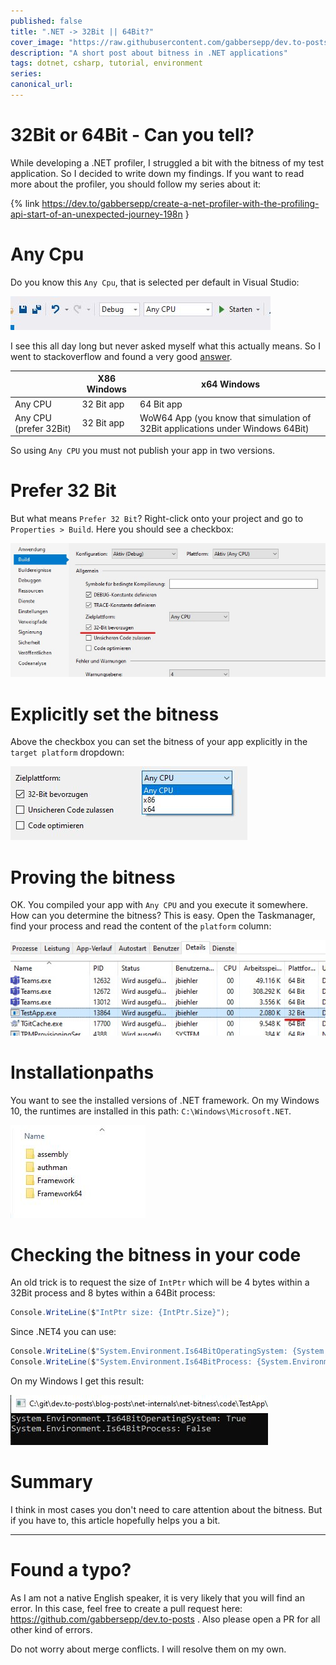 ```yaml
---
published: false
title: ".NET -> 32Bit || 64Bit?"
cover_image: "https://raw.githubusercontent.com/gabbersepp/dev.to-posts/master/blog-posts/net-internals/net-bitness/assets/header.jpg"
description: "A short post about bitness in .NET applications"
tags: dotnet, csharp, tutorial, environment
series:
canonical_url:
---
```


#  32Bit or 64Bit - Can  you tell?
While developing a .NET profiler, I struggled a bit with the bitness of my test application. So I decided to write down my findings. If you want to read more about the profiler, you should follow my series about it:

{% link https://dev.to/gabbersepp/create-a-net-profiler-with-the-profiling-api-start-of-an-unexpected-journey-198n }

# Any Cpu
Do you know this `Any Cpu`, that is selected per default in Visual Studio:

![](./assets/any-cpu-jpg.JPG)

I see this all day long but never asked myself what this actually means. So I went to stackoverflow and found a very good [answer](https://stackoverflow.com/a/41766077/9809950).

||X86 Windows|x64 Windows|
|---|---|---|
|Any CPU|32 Bit app|64 Bit app|
|Any CPU (prefer 32Bit)|32 Bit app|WoW64 App (you know that simulation of 32Bit applications under Windows 64Bit)|

So using `Any CPU` you must not publish your app in two versions.

# Prefer 32 Bit
But what means `Prefer 32 Bit`? Right-click onto your project and go to `Properties > Build`. Here you should see a checkbox:

![](./assets/prefer-32bit.jpg)

# Explicitly set the bitness
Above the checkbox you can set the bitness of your app explicitly in the `target platform` dropdown:

![](./assets/bitness-selection.jpg)

# Proving the bitness
OK. You compiled your app with `Any CPU` and you execute it somewhere. How can you determine the bitness? This is easy. Open the Taskmanager, find your process and read the content of the `platform` column:

![](./assets/taskmanager.jpg)

# Installationpaths
You want to see the installed versions of .NET framework. On my Windows 10, the runtimes are installed in this path: `C:\Windows\Microsoft.NET`.

![](./assets/install-path.jpg)

# Checking the bitness in your code
An old trick is to request the size of `IntPtr` which will be 4 bytes within a 32Bit process and 8 bytes within a 64Bit process:

```cs
Console.WriteLine($"IntPtr size: {IntPtr.Size}");
```

Since .NET4 you can use:

```cs
Console.WriteLine($"System.Environment.Is64BitOperatingSystem: {System.Environment.Is64BitOperatingSystem}");
Console.WriteLine($"System.Environment.Is64BitProcess: {System.Environment.Is64BitProcess}");
```

On my Windows I get this result:

![](./assets/system_environment.jpg)

# Summary
I think in most cases you don't need to care attention about the bitness. But if you have to, this article hopefully helps you a bit.

----

# Found a typo?
As I am not a native English speaker, it is very likely that you will find an error. In this case, feel free to create a pull request here: https://github.com/gabbersepp/dev.to-posts . Also please open a PR for all other kind of errors.

Do not worry about merge conflicts. I will resolve them on my own. 
